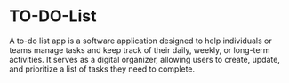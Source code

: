 # TO-DO-List
A to-do list app is a software application designed to help individuals or teams manage tasks and keep track of their daily, weekly, or long-term activities. It serves as a digital organizer, allowing users to create, update, and prioritize a list of tasks they need to complete.
